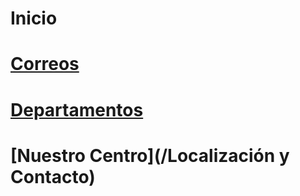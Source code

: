 <!--IES-RIOARBA -->
<!-- SUBTITLE: A quick summary of Home -->

# Inicio
# **[Correos](/Correos)**
# **[Departamentos](/Departamentos)**

# **[Nuestro Centro](/Localización y Contacto)**